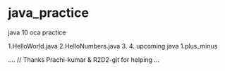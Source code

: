 # java_practice



java  10 oca
 practice 



1.HelloWorld.java
2.HelloNumbers.java
3.
4.
   upcoming java
   1.plus_minus






....
// Thanks Prachi-kumar & R2D2-git for helping ... 
